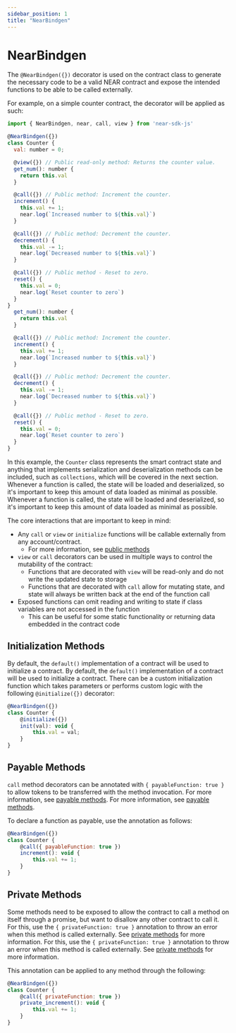```yaml
---
sidebar_position: 1
title: "NearBindgen"
---
```


# NearBindgen

The `@NearBindgen({})` decorator is used on the contract class to generate the necessary code to be a valid NEAR contract and expose the intended functions to be able to be called externally.

For example, on a simple counter contract, the decorator will be applied as such:

```javascript
import { NearBindgen, near, call, view } from 'near-sdk-js'

@NearBindgen({})
class Counter {
  val: number = 0;

  @view({}) // Public read-only method: Returns the counter value.
  get_num(): number {
    return this.val
  }

  @call({}) // Public method: Increment the counter.
  increment() {
    this.val += 1;
    near.log(`Increased number to ${this.val}`)
  }

  @call({}) // Public method: Decrement the counter.
  decrement() {
    this.val -= 1;
    near.log(`Decreased number to ${this.val}`)
  }

  @call({}) // Public method - Reset to zero.
  reset() {
    this.val = 0;
    near.log(`Reset counter to zero`)
  }
}
  get_num(): number {
    return this.val
  }

  @call({}) // Public method: Increment the counter.
  increment() {
    this.val += 1;
    near.log(`Increased number to ${this.val}`)
  }

  @call({}) // Public method: Decrement the counter.
  decrement() {
    this.val -= 1;
    near.log(`Decreased number to ${this.val}`)
  }

  @call({}) // Public method - Reset to zero.
  reset() {
    this.val = 0;
    near.log(`Reset counter to zero`)
  }
}
```

In this example, the `Counter` class represents the smart contract state and anything that implements serialization and deserialization methods can be included, such as `collections`, which will be covered in the next section. Whenever a function is called, the state will be loaded and deserialized, so it's important to keep this amount of data loaded as minimal as possible. Whenever a function is called, the state will be loaded and deserialized, so it's important to keep this amount of data loaded as minimal as possible.

The core interactions that are important to keep in mind:
- Any `call` or `view` or `initialize` functions will be callable externally from any account/contract.
  - For more information, see [public methods](../contract-interface/public-methods.md)
- `view` or `call` decorators can be used in multiple ways to control the mutability of the contract:
  - Functions that are decorated with `view` will be read-only and do not write the updated state to storage
  - Functions that are decorated with `call` allow for mutating state, and state will always be written back at the end of the function call
- Exposed functions can omit reading and writing to state if class variables are not accessed in the function
  - This can be useful for some static functionality or returning data embedded in the contract code


## Initialization Methods

By default, the `default()` implementation of a contract will be used to initialize a contract. By default, the `default()` implementation of a contract will be used to initialize a contract. There can be a custom initialization function which takes parameters or performs custom logic with the following `@initialize({})` decorator:

```javascript
@NearBindgen({})
class Counter {
    @initialize({})
    init(val): void {
        this.val = val;
    }
}
```

## Payable Methods

`call` method decorators can be annotated with `{ payableFunction: true }` to allow tokens to be transferred with the method invocation. For more information, see [payable methods](../contract-interface/payable-methods.md). For more information, see [payable methods](../contract-interface/payable-methods.md).

To declare a function as payable, use the annotation as follows:

```javascript
@NearBindgen({})
class Counter {
    @call({ payableFunction: true })
    increment(): void {
        this.val += 1;
    }
}
```

## Private Methods

Some methods need to be exposed to allow the contract to call a method on itself through a promise, but want to disallow any other contract to call it. For this, use the `{ privateFunction: true }` annotation to throw an error when this method is called externally. See [private methods](../contract-interface/private-methods.md) for more information. For this, use the `{ privateFunction: true }` annotation to throw an error when this method is called externally. See [private methods](../contract-interface/private-methods.md) for more information.

This annotation can be applied to any method through the following:

```javascript
@NearBindgen({})
class Counter {
    @call({ privateFunction: true })
    private_increment(): void {
        this.val += 1;
    }
}
```
